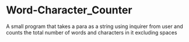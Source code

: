 # Word-Character_Counter
A small program that takes a para as a string using inquirer from user and counts the total number of words and characters in it excluding spaces
